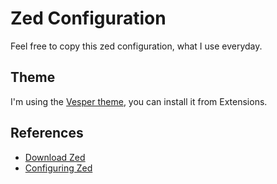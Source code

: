 # Zed Configuration

Feel free to copy this zed configuration, what I use everyday.

## Theme

I'm using the [Vesper theme](https://github.com/bdsqqq/vesper-zed), you can install it from Extensions.

## References

- [Download Zed](https://zed.dev/docs/#download-zed)
- [Configuring Zed](https://zed.dev/docs/configuring-zed)
